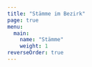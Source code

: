 ```yaml
---
title: "Stämme im Bezirk"
page: true
menu:
  main:
    name: "Stämme"
    weight: 1
reverseOrder: true
---
```

